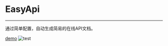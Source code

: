 # EasyApi
-------
通过简单配置，自动生成简易的在线API文档。


[demo](http://123.206.34.198/nll-front/api/index)
![test](https://s23.postimg.org/8y2wom93v/QQ_20170113103359.jpg)
